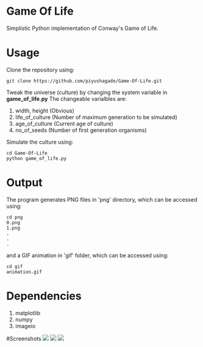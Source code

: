 # Game Of Life
Simplistic Python implementation of Conway's Game of Life.

# Usage
Clone the repository using:
```
git clone https://github.com/piyushagade/Game-Of-Life.git
```

Tweak the universe (culture) by changing the system variable in **game_of_life.py**
The changeable varialbles are:

1. width, height (Obvious)
2. life_of_culture (Number of maximum generation to be simulated)
3. age_of_culture (Current age of culture)
4. no_of_seeds  (Number of first generation organisms)

Simulate the culture using:
```
cd Game-Of-Life
python game_of_life.py
```
# Output
The program generates PNG files in 'png' directory, which can be accessed using:
```
cd png
0.png
1.png
.
.
.
```
and a GIF animation in 'gif' folder, which can be accessed using:
```
cd gif
animation.gif
```

# Dependencies
1. matplotlib
2. numpy
3. imageio

#Screenshots
<img src="http://i.imgur.com/YF8MqRX.png">
<img src="http://i.imgur.com/7CmTSfv.png">
<img src="http://i.imgur.com/qACTKTq.png">
